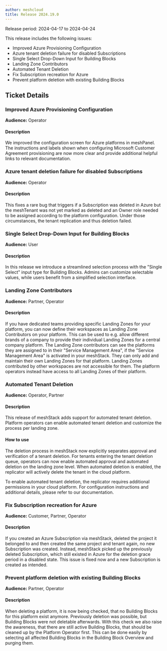 ```yaml
---
author: meshcloud
title: Release 2024.19.0
---
```


Release period: 2024-04-17 to 2024-04-24

This release includes the following issues:
* Improved Azure Provisioning Configuration
* Azure tenant deletion failure for disabled Subscriptions
* Single Select Drop-Down Input for Building Blocks
* Landing Zone Contributors
* Automated Tenant Deletion
* Fix Subscription recreation for Azure
* Prevent platform deletion with existing Building Blocks
<!--truncate-->

## Ticket Details
### Improved Azure Provisioning Configuration
**Audience:** Operator<br>

#### Description
We improved the configuration screen for Azure platforms in meshPanel.
The instructions and labels shown when configuring Microsoft Customer Agreement provisioning
are now more clear and provide additional helpful links to relevant documentation.

### Azure tenant deletion failure for disabled Subscriptions
**Audience:** Operator<br>

#### Description
This fixes a rare bug that triggers if a Subscription was deleted in Azure 
but the meshTenant was not yet marked as deleted and an Owner role needed to 
be assigned according to the platform configuration. Under those circumstances,
the tenant replication and thus deletion failed.

### Single Select Drop-Down Input for Building Blocks
**Audience:** User<br>

#### Description
In this release we introduce a streamlined selection process with the "Single Select" input type for 
Building Blocks. Admins can customize selectable values, while users benefit from a simplified selection interface.

### Landing Zone Contributors
**Audience:** Partner, Operator<br>

#### Description
If you have dedicated teams providing specific Landing Zones for your platform, you can now define
their workspaces as Landing Zone Contributors on your platform. This can be used to e.g. allow
different brands of a company to provide their individual Landing Zones for a central company platform.
The Landing Zone contributors can see the platforms they are assigned to in their "Service Management Area", if
the "Service Management Area" is activated in your meshStack. They can only add and maintain their own
Landing Zones for that platform. Landing Zones contributed by other workspaces are not accessible for them. The
platform operators instead have access to all Landing Zones of their platform.

### Automated Tenant Deletion
**Audience:** Operator, Partner<br>

#### Description
This release of meshStack adds support for automated tenant deletion.
Platform operators can enable automated tenant deletion and customize the process per landing zone.

#### How to use
The deletion process in meshStack now explicitly separates approval and verification of a tenant deletion.
For tenants entering the tenant deletion queue, operators can now enable automated approval and 
automated deletion on the landing zone level. When automated deletion is enabled, the replicator
will actively delete the tenant in the cloud platform. 

To enable automated tenant deletion, the replicator requires additional permissions in your cloud platform.
For configuration instructions and additional details, please refer to our documentation.

### Fix Subscription recreation for Azure
**Audience:** Customer, Partner, Operator<br>

#### Description
If you created an Azure Subscription via meshStack, deleted the project it belonged to and then created the same
project and tenant again, no new Subscription was created. Instead, meshStack picked up the previously deleted
Subscription, which still existed in Azure for the deletion grace period in a disabled state. This issue is fixed 
now and a new Subscription is created as intended.

### Prevent platform deletion with existing Building Blocks
**Audience:** Partner, Operator<br>

#### Description
When deleting a platform, it is now being checked, that no Building Blocks for this platform exist anymore.
Previously deletion was possible, but Building Blocks were not deletable afterwards. With this check we also
raise the awareness, that there are still active Building Blocks, that should be cleaned up by the Platform
Operator first. This can be done easily by selecting all affected Building Blocks in the Building Block Overview
and purging them.

